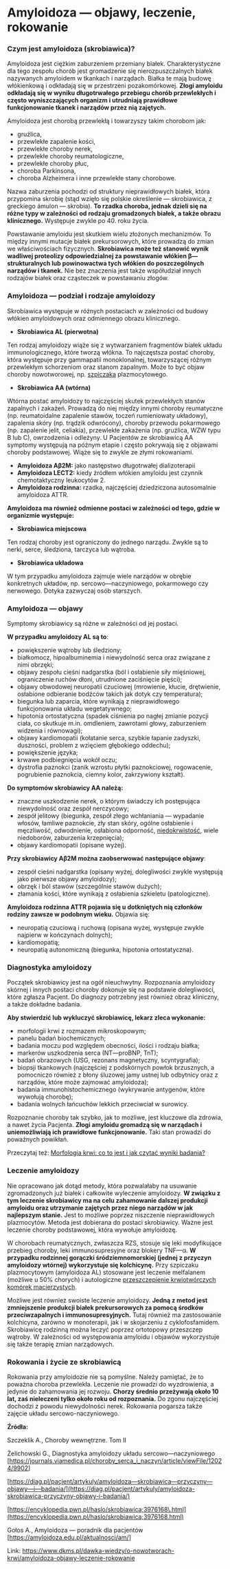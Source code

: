 # Amyloidoza — objawy, leczenie, rokowanie

### Czym jest amyloidoza (skrobiawica)?


Amyloidoza jest ciężkim zaburzeniem przemiany białek. Charakterystyczne dla tego zespołu chorób jest gromadzenie się nierozpuszczalnych białek nazywanych amyloidem w tkankach i narządach. Białka te mają budowę włókienkową i odkładają się w przestrzeni pozakomórkowej. **Złogi amyloidu odkładają się w wyniku długotrwałego przebiegu chorób przewlekłych i często wyniszczających organizm i utrudniają prawidłowe funkcjonowanie tkanek i narządów przez nią zajętych.**


Amyloidoza jest chorobą przewlekłą i towarzyszy takim chorobom jak:


* gruźlica,
* przewlekłe zapalenie kości,
* przewlekłe choroby nerek,
* przewlekłe choroby reumatologiczne,
* przewlekłe choroby płuc,
* choroba Parkinsona,
* choroba Alzheimera i inne przewlekłe stany chorobowe.


Nazwa zaburzenia pochodzi od struktury nieprawidłowych białek, która przypomina skrobię (stąd wzięło się polskie określenie — skrobiawica, z greckiego ámulon — skrobia). **To rzadka choroba, jednak dzieli się na różne typy w zależności od rodzaju gromadzonych białek, a także obrazu klinicznego.** Występuje zwykle po 40\. roku życia.


Powstawanie amyloidu jest skutkiem wielu złożonych mechanizmów. To między innymi mutacje białek prekursorowych, które prowadzą do zmian we właściwościach fizycznych. **Skrobiawica może też stanowić wynik wadliwej proteolizy odpowiedzialnej za powstawanie włókien β—strukturalnych lub powinowactwa tych włókien do poszczególnych narządów i tkanek.** Nie bez znaczenia jest także współudział innych rodzajów białek oraz cząsteczek w powstawaniu złogów.


### Amyloidoza — podział i rodzaje amyloidozy


Skrobiawica występuje w różnych postaciach w zależności od budowy włókien amyloidowych oraz odmiennego obrazu klinicznego.


* **Skrobiawica AL (pierwotna)**


Ten rodzaj amyloidozy wiąże się z wytwarzaniem fragmentów białek układu immunologicznego, które tworzą włókna. To najczęstsza postać choroby, która występuje przy gammapatii monoklonalnej, towarzyszącej różnym przewlekłym schorzeniom oraz stanom zapalnym. Może to być objaw choroby nowotworowej, np. [szpiczaka](https://www.dkms.pl/dawka-wiedzy/o-nowotworach-krwi/szpiczak-jaka-to-jest-choroba-jakie-sa-objawy-jak-wyglada-leczenie-oraz-rokowanie) plazmocytowego.


* **Skrobiawica AA (wtórna)**


Wtórna postać amyloidozy to najczęściej skutek przewlekłych stanów zapalnych i zakażeń. Prowadzą do niej między innymi choroby reumatyczne (np. reumatoidalne zapalenie stawów, toczeń rumieniowaty układowy), zapalenia skóry (np. trądzik odwrócony), choroby przewodu pokarmowego (np. zapalenie jelit, celiakia), przewlekłe zakażenia (np. gruźlica, WZW typu B lub C), owrzodzenia i odleżyny. U Pacjentów ze skrobiawicą AA symptomy występują na późnym etapie i często pokrywają się z objawami choroby podstawowej. Wiąże się to zwykle ze złymi rokowaniami.


* **Amyloidoza Aβ2M:** jako następstwo długotrwałej dializoterapii
* **Amyloidoza LECT2:** kiedy źródłem włókien amyloidu jest czynnik chemotaktyczny leukocytów 2\.
* **Amyloidoza rodzinna:** rzadka, najczęściej dziedziczona autosomalnie amyloidoza ATTR.


**Amyloidoza ma również odmienne postaci w zależności od tego, gdzie w organizmie występuje:**


* **Skrobiawica miejscowa**


Ten rodzaj choroby jest ograniczony do jednego narządu. Zwykle są to nerki, serce, śledziona, tarczyca lub wątroba.


* **Skrobiawica układowa**


W tym przypadku amyloidoza zajmuje wiele narządów w obrębie konkretnych układów, np. sercowo—naczyniowego, pokarmowego czy nerwowego. Dotyka zazwyczaj osób starszych.


### Amyloidoza — objawy


Symptomy skrobiawicy są różne w zależności od jej postaci.


**W przypadku amyloidozy AL są to**:


* powiększenie wątroby lub śledziony;
* białkomocz, hipoalbuminemia i niewydolność serca oraz związane z nimi obrzęki;
* objawy zespołu cieśni nadgarstka (ból i osłabienie siły mięśniowej, ograniczenie ruchów dłoni, utrudnione zaciśnięcie pięści);
* objawy obwodowej neuropatii czuciowej (mrowienie, kłucie, drętwienie, osłabione odbieranie bodźców takich jak dotyk czy temperatura);
* biegunka lub zaparcia, które wynikają z nieprawidłowego funkcjonowania układu wegetatywnego;
* hipotonia ortostatyczna (spadek ciśnienia po nagłej zmianie pozycji ciała, co skutkuje m.in. omdleniem, zawrotami głowy, zaburzeniem widzenia i równowagi);
* objawy kardiomopatii (kołatanie serca, szybkie łapanie zadyszki, duszności, problem z wzięciem głębokiego oddechu);
* powiększenie języka;
* krwawe podbiegnięcia wokół oczu;
* dystrofia paznokci (zanik wzrostu płytki paznokciowej, rogowacenie, pogrubienie paznokcia, ciemny kolor, zakrzywiony kształt).


**Do symptomów skrobiawicy AA należą:**


* znaczne uszkodzenie nerek, o którym świadczy ich postępująca niewydolność oraz zespół nerczycowy;
* zespół jelitowy (biegunka, zespół złego wchłaniania — wypadanie włosów, łamliwe paznokcie, zły stan skóry, ogólne osłabienie i męczliwość, odwodnienie, osłabiona odporność, [niedokrwistość](https://www.dkms.pl/dawka-wiedzy/o-nowotworach-krwi/rodzaje-niedokrwistosci-przyczyny), wiele niedoborów, zaburzenia krzepnięcia);
* objawy kardiomopatii (opisane wyżej).


**Przy skrobiawicy Aβ2M można zaobserwować następujące objawy**:


* zespół cieśni nadgarstka (opisany wyżej, dolegliwości zwykle występują jako pierwsze objawy amyloidozy);
* obrzęk i ból stawów (szczególnie stawów dużych);
* złamania kości, które wynikają z osłabienia szkieletu (patologiczne).


**Amyloidoza rodzinna ATTR pojawia się u dotkniętych nią członków rodziny zawsze w podobnym wieku.** Objawia się:


* neuropatią czuciową i ruchową (opisana wyżej, występuje zwykle najpierw w kończynach dolnych);
* kardiomopatią;
* neuropatią autonomiczną (biegunka, hipotonia ortostatyczna).


### Diagnostyka amyloidozy


Początek skrobiawicy jest na ogół nieuchwytny. Rozpoznania amyloidozy skórnej i innych postaci choroby dokonuje się na podstawie dolegliwości, które zgłasza Pacjent. Do diagnozy potrzebny jest również obraz kliniczny, a także dokładne badania.


**Aby stwierdzić lub wykluczyć skrobiawicę, lekarz zleca wykonanie:**


* morfologii krwi z rozmazem mikroskopowym;
* panelu badań biochemicznych;
* badania moczu pod względem obecności, ilości i rodzaju białka;
* markerów uszkodzenia serca (NT—proBNP, TnT);
* badań obrazowych (USG, rezonans magnetyczny, scyntygrafia);
* biopsji tkankowych (najczęściej z podskórnych powłok brzusznych, a pomocniczo również z błony śluzowej jamy ustnej lub odbytnicy oraz z narządów, które może zajmować amyloidoza);
* badania immunohistochemicznego (wykrywanie antygenów, które wywołują chorobę);
* badania wolnych łańcuchów lekkich przeciwciał w surowicy.


Rozpoznanie choroby tak szybko, jak to możliwe, jest kluczowe dla zdrowia, a nawet życia Pacjenta. **Złogi amyloidu gromadzą się w narządach i uniemożliwiają ich prawidłowe funkcjonowanie.** Taki stan prowadzi do poważnych powikłań.


Przeczytaj też: [Morfologia krwi: co to jest i jak czytać wyniki badania?](https://www.dkms.pl/dawka-wiedzy/o-nowotworach-krwi/morfologia-krwi-co-to-jest-jak-czytac-wyniki-badania)


### Leczenie amyloidozy


Nie opracowano jak dotąd metody, która pozwalałaby na usuwanie zgromadzonych już białek i całkowite wyleczenie amyloidozy. **W związku z tym leczenie skrobiawicy ma na celu zahamowanie dalszej produkcji amyloidu oraz utrzymanie zajętych przez niego narządów w jak najlepszym stanie.** Jest to możliwe poprzez niszczenie nieprawidłowych plazmocytów. Metoda jest dobierana do postaci skrobiawicy. Ważne jest leczenie choroby podstawowej, która wywołuje amyloidozę.


W chorobach reumatycznych, zwłaszcza RZS, stosuje się leki modyfikujące przebieg choroby, leki immunosupresyjne oraz blokery TNF—α. **W przypadku rodzinnej gorączki śródziemnomorskiej (jednej z przyczyn amyloidozy wtórnej) wykorzystuje się kolchicynę.** Przy szpiczaku plazmocytowym (amyloidoza AL) stosowane jest leczenie melfalanem (możliwe u 50% chorych) i autologiczne [przeszczepienie krwiotwórczych komórek macierzystych](https://www.dkms.pl/dawka-wiedzy/o-nowotworach-krwi/jakie-sa-rodzaje-przeszczepien-komorek-macierzystych).


Możliwe jest również swoiste leczenie amyloidozy. **Jedną z metod jest zmniejszenie produkcji białek prekursorowych za pomocą środków przeciwzapalnych i immunosupresyjnych.** Tutaj również ma zastosowanie kolchicyna, zarówno w monoterapii, jak i w skojarzeniu z cyklofosfamidem. Skrobiawicę rodzinną można leczyć poprzez ortotopowy przeszczep wątroby. W zależności od występowania amyloidu i objawów wykorzystuje się także terapię zmian narządowych.


### Rokowania i życie ze skrobiawicą


Rokowania przy amyloidozie nie są pomyślne. Należy pamiętać, że to poważna choroba przewlekła. Leczenie nie prowadzi do wyzdrowienia, a jedynie do zahamowania jej rozwoju. **Chorzy średnio przeżywają około 10 lat, zaś nieleczeni tylko około roku od rozpoznania.** Do zgonu najczęściej dochodzi z powodu niewydolności nerek. Rokowania pogarsza także zajęcie układu sercowo\-naczyniowego.


**Źródła:**


Szczeklik A., Choroby wewnętrzne. Tom II


Żelichowski G., Diagnostyka amyloidozy układu sercowo—naczyniowego \[<https://journals.viamedica.pl/choroby_serca_i_naczyn/article/viewFile/12024/9902>]


[https://diag.pl/pacjent/artykuly/amyloidoza—skrobiawica—przyczyny—objawy—i—badania/](https://diag.pl/pacjent/artykuly/amyloidoza-skrobiawica-przyczyny-objawy-i-badania/)


[https://encyklopedia.pwn.pl/haslo/skrobiawica;3976168\.html](https://encyklopedia.pwn.pl/haslo/skrobiawica;3976168.html)


Gołos A., Amyloidoza — poradnik dla pacjentów \[<https://amyloidoza.edu.pl/aktualnosci/am/>]



Link: https://www.dkms.pl/dawka-wiedzy/o-nowotworach-krwi/amyloidoza-objawy-leczenie-rokowanie
